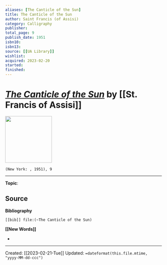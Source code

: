 ```yaml
---
aliases: [The Canticle of the Sun]
title: The Canticle of the Sun
author: Saint Francis (of Assisi)
category: Calligraphy
publisher: 
total_page: 9
publish_date: 1951
isbn10: 
isbn13: 
source: [[UA Library]]
wishlist: 
acquired: 2023-02-20
started: 
finished: 
---
```

# *[The Canticle of the Sun]()* by [[St. Francis of Assisi]]

<img src="" width=150>

`(New York: , 1951), 9`



--- 
**Topic**: 

**Source**
- 

**Bibliography**

```query
[[bib]] file:(~The Canticle of the Sun)
```
 

**[[New Words]]**

- 

---
Created: [[2023-02-21-Tue]]
Updated: `=dateformat(this.file.mtime, "yyyy-MM-dd-ccc")`